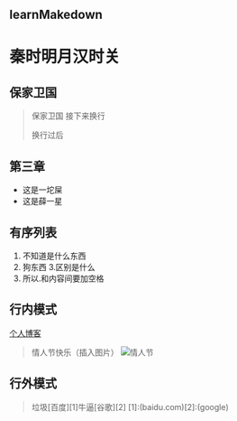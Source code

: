 learnMakedown
--------------
秦时明月汉时关
=============
保家卫国
-------------
> 保家卫国
> 接下来换行
>
> 换行过后

第三章
--------
+ 这是一坨屎
+ 这是薛一星

有序列表
-------
1. 不知道是什么东西
2. 狗东西
3.区别是什么
4. 所以.和内容间要加空格

## 行内模式
[个人博客](shazhi.cf)
> 情人节快乐（插入图片）
![情人节](https://www.nanrenwo.net/uploads/allimg/160105/8420-160105144J4.jpg)

## 行外模式
> 垃圾[百度][1]牛逼[谷歌][2]
[1]:(baidu.com)[2]:(google)
